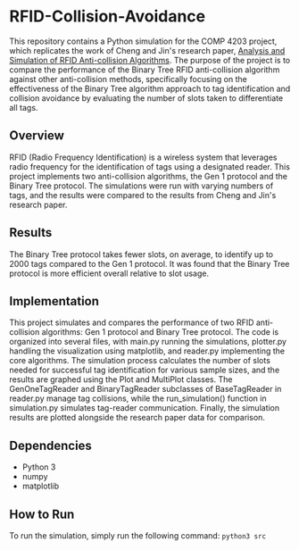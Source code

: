 # RFID-Collision-Avoidance

This repository contains a Python simulation for the COMP 4203 project, which replicates the work of Cheng and Jin's research paper, [Analysis and Simulation of RFID Anti-collision Algorithms](https://ieeexplore.ieee.org/abstract/document/4195229). The purpose of the project is to compare the performance of the Binary Tree RFID anti-collision algorithm against other anti-collision methods, specifically focusing on the effectiveness of the Binary Tree algorithm approach to tag identification and collision avoidance by evaluating the number of slots taken to differentiate all tags.

## Overview

RFID (Radio Frequency Identification) is a wireless system that leverages radio frequency for the identification of tags using a designated reader. This project implements two anti-collision algorithms, the Gen 1 protocol and the Binary Tree protocol. The simulations were run with varying numbers of tags, and the results were compared to the results from Cheng and Jin's research paper.

## Results

The Binary Tree protocol takes fewer slots, on average, to identify up to 2000 tags compared to the Gen 1 protocol. It was found that the Binary Tree protocol is more efficient overall relative to slot usage.

## Implementation

This project simulates and compares the performance of two RFID anti-collision algorithms: Gen 1 protocol and Binary Tree protocol. The code is organized into several files, with main.py running the simulations, plotter.py handling the visualization using matplotlib, and reader.py implementing the core algorithms. The simulation process calculates the number of slots needed for successful tag identification for various sample sizes, and the results are graphed using the Plot and MultiPlot classes. The GenOneTagReader and BinaryTagReader subclasses of BaseTagReader in reader.py manage tag collisions, while the run_simulation() function in simulation.py simulates tag-reader communication. Finally, the simulation results are plotted alongside the research paper data for comparison.

## Dependencies

- Python 3
- numpy
- matplotlib

## How to Run

To run the simulation, simply run the following command:
```python3 src```

